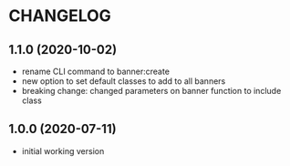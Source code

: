 CHANGELOG
=========

1.1.0 (2020-10-02)
------------------

* rename CLI command to banner:create
* new option to set default classes to add to all banners
* breaking change: changed parameters on banner function to include class

1.0.0 (2020-07-11)
------------------

* initial working version
